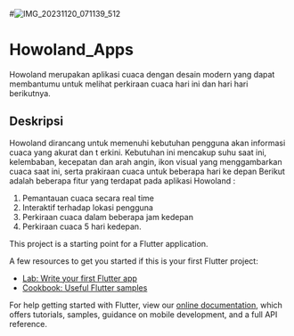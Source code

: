 #![IMG_20231120_071139_512](https://github.com/tarisyanashwa/Howoland-Apps/assets/151711424/f7a2ba9e-4a78-4270-ac9a-faa1760c9875)

# Howoland_Apps

Howoland merupakan aplikasi cuaca dengan desain modern yang dapat membantumu untuk melihat perkiraan cuaca hari ini dan hari hari berikutnya.

## Deskripsi

Howoland dirancang untuk memenuhi kebutuhan pengguna akan informasi cuaca yang akurat dan t
erkini. Kebutuhan ini mencakup suhu saat ini, kelembaban, kecepatan dan arah angin, ikon visual yang menggambarkan cuaca saat ini, serta prakiraan cuaca untuk beberapa hari ke depan
Berikut adalah beberapa fitur yang terdapat pada aplikasi Howoland :
1. Pemantauan cuaca secara real time
2. Interaktif terhadap lokasi pengguna
3. Perkiraan cuaca dalam beberapa jam kedepan
4. Perkiraan cuaca 5 hari kedepan.

This project is a starting point for a Flutter application.

A few resources to get you started if this is your first Flutter project:

- [Lab: Write your first Flutter app](https://flutter.dev/docs/get-started/codelab)
- [Cookbook: Useful Flutter samples](https://flutter.dev/docs/cookbook)

For help getting started with Flutter, view our
[online documentation](https://flutter.dev/docs), which offers tutorials,
samples, guidance on mobile development, and a full API reference.
